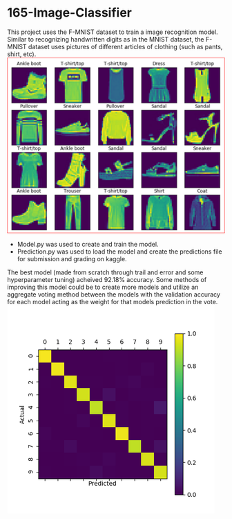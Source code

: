 # 165-Image-Classifier
This project uses the F-MNIST dataset to train a image recognition model. Similar to recognizing handwritten digits as in the MNIST dataset, the F-MNIST dataset uses pictures of different articles of clothing (such as pants, shirt, etc).  
![](https://github.com/nick-pellegrin/165-Image-Classifier/blob/main/f-mnist.png)
* Model.py was used to create and train the model.  
* Prediction.py was used to load the model and create the predictions file for submission and grading on kaggle.  

The best model (made from scratch through trail and error and some hyperparameter tuning) acheived 92.18% accuracy.  Some methods of improving this model could be to create more models and utilize an aggregate voting method between the models with the validation accuracy for each model acting as the weight for that models prediction in the vote.
![](https://github.com/nick-pellegrin/165-Image-Classifier/blob/main/f-mnist_confusionmatrix.png)
